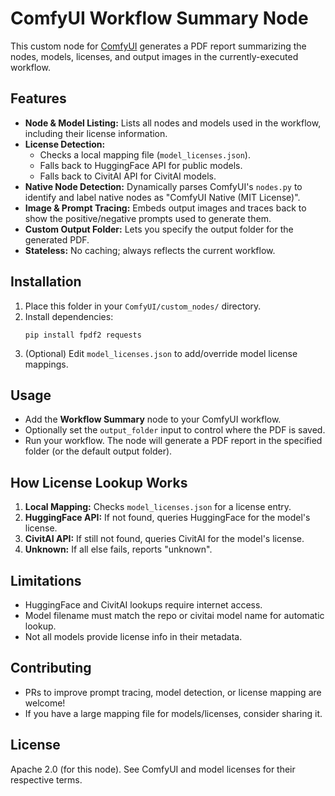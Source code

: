 # ComfyUI Workflow Summary Node

This custom node for [ComfyUI](https://github.com/comfyanonymous/ComfyUI) generates a PDF report summarizing the nodes, models, licenses, and output images in the currently-executed workflow.

## Features

- **Node & Model Listing:** Lists all nodes and models used in the workflow, including their license information.
- **License Detection:** 
  - Checks a local mapping file (`model_licenses.json`).
  - Falls back to HuggingFace API for public models.
  - Falls back to CivitAI API for CivitAI models.
- **Native Node Detection:** Dynamically parses ComfyUI's `nodes.py` to identify and label native nodes as "ComfyUI Native (MIT License)".
- **Image & Prompt Tracing:** Embeds output images and traces back to show the positive/negative prompts used to generate them.
- **Custom Output Folder:** Lets you specify the output folder for the generated PDF.
- **Stateless:** No caching; always reflects the current workflow.

## Installation

1. Place this folder in your `ComfyUI/custom_nodes/` directory.
2. Install dependencies:
   ```
   pip install fpdf2 requests
   ```
3. (Optional) Edit `model_licenses.json` to add/override model license mappings.

## Usage

- Add the **Workflow Summary** node to your ComfyUI workflow.
- Optionally set the `output_folder` input to control where the PDF is saved.
- Run your workflow. The node will generate a PDF report in the specified folder (or the default output folder).

## How License Lookup Works

1. **Local Mapping:** Checks `model_licenses.json` for a license entry.
2. **HuggingFace API:** If not found, queries HuggingFace for the model's license.
3. **CivitAI API:** If still not found, queries CivitAI for the model's license.
4. **Unknown:** If all else fails, reports "unknown".

## Limitations

- HuggingFace and CivitAI lookups require internet access.
- Model filename must match the repo or civitai model name for automatic lookup.
- Not all models provide license info in their metadata.

## Contributing

- PRs to improve prompt tracing, model detection, or license mapping are welcome!
- If you have a large mapping file for models/licenses, consider sharing it.

## License

Apache 2.0 (for this node). See ComfyUI and model licenses for their respective terms.
